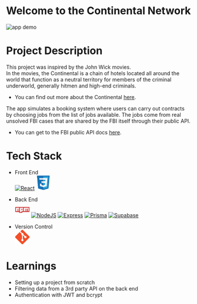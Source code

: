 # Welcome to the Continental Network

![app demo](src/assets/continental-demo.gif)

# Project Description
This project was inspired by the John Wick movies.  
In the movies, the Continental is a chain of hotels located all around the world that function as a neutral territory for members of the criminal underworld, generally hitmen and high-end criminals.

- You can find out more about the Continental [here](https://johnwick.fandom.com/wiki/Continental_Hotel).

The app simulates a booking system where users can carry out contracts by choosing jobs from the list of jobs available. The jobs come from real unsolved FBI cases that are shared by the FBI itself through their public API.

- You can get to the FBI public API docs [here](https://api.fbi.gov/docs).

# Tech Stack
- Front End  
<a href="https://reactjs.org/" target="_blank" rel="noreferrer"><img src="https://raw.githubusercontent.com/danielcranney/readme-generator/main/public/icons/skills/react-colored.svg" width="40" height="40" alt="React" /></a>
<a href="https://www.w3.org/TR/CSS/" target="_blank" rel="noreferrer"><img src="https://raw.githubusercontent.com/devicons/devicon/master/icons/css3/css3-original.svg" width="40" height="40" alt="Css" /></a>

- Back End  
<a href="https://www.npmjs.com/" target="_blank" rel="noreferrer"><img src="https://raw.githubusercontent.com/devicons/devicon/master/icons/npm/npm-original-wordmark.svg" width="40" height="40" alt="npm" /></a>
<a href="https://nodejs.org/en/" target="_blank" rel="noreferrer"><img src="https://raw.githubusercontent.com/danielcranney/readme-generator/main/public/icons/skills/nodejs-colored.svg" width="40" height="40" alt="NodeJS" /></a>
<a href="https://expressjs.com/" target="_blank" rel="noreferrer"><img src="https://raw.githubusercontent.com/danielcranney/readme-generator/main/public/icons/skills/express-colored.svg" width="40" height="40" alt="Express" /></a>
<a href="https://www.prisma.io/" target="_blank" rel="noreferrer"><img src="../client/src/assets/prisma-seeklogo.com.svg" width="40" height="40" alt="Prisma" /></a>
<a href="https://www.prisma.io/" target="_blank" rel="noreferrer"><img src="../client/src/assets/supabase-seeklogo.com.svg" width="40" height="40" alt="Supabase" /></a>

- Version Control  
<a href="https://git-scm.com/" target="_blank" rel="noreferrer"><img src="https://raw.githubusercontent.com/devicons/devicon/master/icons/git/git-original.svg" width="40" height="40" alt="git" /></a>

# Learnings
- Setting up a project from scratch
- Filtering data from a 3rd party API on the back end
- Authentication with JWT and bcrypt